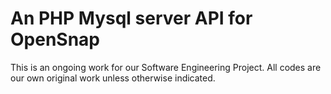 An PHP Mysql server API for OpenSnap
====================================
This is an ongoing work for our Software Engineering Project.
All codes are our own original work unless otherwise indicated.